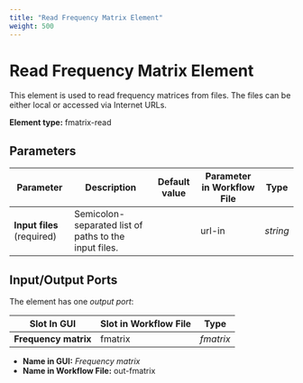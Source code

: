 ```yaml
---
title: "Read Frequency Matrix Element"
weight: 500
---
```


# Read Frequency Matrix Element

This element is used to read frequency matrices from files. The files can be either local or accessed via Internet URLs.

**Element type:** fmatrix-read

## Parameters

| Parameter     | Description                                      | Default value | Parameter in Workflow File | Type     |
|---------------|--------------------------------------------------|---------------|----------------------------|----------|
| **Input files** (required) | Semicolon-separated list of paths to the input files. |               | url-in                     | _string_ |

## Input/Output Ports

The element has one _output port_:

| Slot In GUI        | Slot in Workflow File | Type     |
|--------------------|-----------------------|----------|
| **Frequency matrix** | fmatrix               | _fmatrix_ |

- **Name in GUI:** _Frequency matrix_
- **Name in Workflow File:** out-fmatrix
